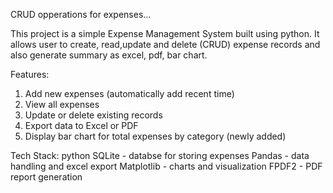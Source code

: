 CRUD opperations for expenses...

This project is a simple Expense Management System built using python. It allows user to create, read,update and delete (CRUD) expense records and also generate summary as excel, pdf, bar chart.


Features:
 1) Add new expenses (automatically add recent time)
 2) View all expenses
 3) Update or delete existing records
 4) Export data to Excel or PDF
 5) Display bar chart for total expenses by category (newly added)


Tech Stack:
  python
  SQLite  -  databse for storing expenses
  Pandas  -  data handling and excel export
  Matplotlib  -  charts and visualization
  FPDF2   -   PDF report generation

  







  

